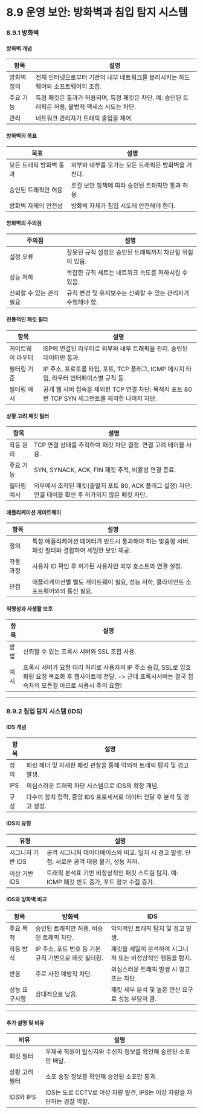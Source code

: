 # 8.9 운영 보안: 방화벽과 침입 탐지 시스템
### 8.9.1 방화벽

#### 방화벽 개념

| 항목     | 설명                                                          |
| ------ | ----------------------------------------------------------- |
| 방화벽 정의 | 전체 인터넷으로부터 기관의 내부 네트워크를 분리시키는 하드웨어와 소프트웨어의 조합.              |
| 주요 기능  | 특정 패킷은 통과가 허용되며, 특정 패킷은 차단. 예: 승인된 트래픽은 허용, 불법적 액세스 시도는 차단. |
| 관리     | 네트워크 관리자가 트래픽 출입을 제어.                                       |

#### 방화벽의 목표

| 목표            | 설명                            |
| ------------- | ----------------------------- |
| 모든 트래픽 방화벽 통과 | 외부와 내부를 오가는 모든 트래픽은 방화벽을 거친다. |
| 승인된 트래픽만 허용   | 로컬 보안 정책에 따라 승인된 트래픽만 통과 허용.  |
| 방화벽 자체의 안전성   | 방화벽 자체가 침입 시도에 안전해야 한다.       |

#### 방화벽의 주의점

| 주의점            | 설명                                  |
| -------------- | ----------------------------------- |
| 설정 오류          | 잘못된 규칙 설정은 승인된 트래픽까지 차단할 위험이 있음.    |
| 성능 저하          | 복잡한 규칙 세트는 네트워크 속도를 저하시킬 수 있음.      |
| 신뢰할 수 있는 관리 필요 | 규칙 변경 및 유지보수는 신뢰할 수 있는 관리자가 수행해야 함. |

#### 전통적인 패킷 필터

| 항목        | 설명                                                              |
| --------- | --------------------------------------------------------------- |
| 게이트웨이 라우터 | ISP에 연결된 라우터로 외부와 내부 트래픽을 관리. 승인된 데이터만 통과.                      |
| 필터링 기준    | IP 주소, 프로토콜 타입, 포트, TCP 플래그, ICMP 메시지 타입, 라우터 인터페이스별 규칙 등.      |
| 필터링 예시    | 공개 웹 서버 접속을 제외한 TCP 연결 차단: 목적지 포트 80번 TCP SYN 세그먼트를 제외한 나머지 차단. |

#### 상황 고려 패킷 필터

| 항목     | 설명                                                                |
| ------ | ----------------------------------------------------------------- |
| 작동 원리  | TCP 연결 상태를 추적하여 패킷 차단 결정. 연결 고려 테이블 사용.                           |
| 주요 기능  | SYN, SYNACK, ACK, FIN 패킷 추적, 비활성 연결 종료.                           |
| 필터링 예시 | 외부에서 조작된 패킷(출발지 포트 80, ACK 플래그 설정) 차단: 연결 테이블 확인 후 허가되지 않은 패킷 차단. |

#### 애플리케이션 게이트웨이

| 항목    | 설명                                                        |
| ----- | --------------------------------------------------------- |
| 정의    | 특정 애플리케이션 데이터가 반드시 통과해야 하는 맞춤형 서버. 패킷 필터와 결합하여 세밀한 보안 제공. |
| 작동 과정 | 사용자 ID 확인 후 허가된 사용자만 외부 호스트와 연결 설정.                       |
| 단점    | 애플리케이션별 별도 게이트웨이 필요, 성능 저하, 클라이언트 소프트웨어와의 통신 필요.          |

#### 익명성과 사생활 보호

| 항목 | 설명                                                                                                    |
| -- | ----------------------------------------------------------------------------------------------------- |
| 방법 | 신뢰할 수 있는 프록시 서버와 SSL 조합 사용.                                                                           |
| 예시 | 프록시 서버가 요청 대리 처리로 사용자의 IP 주소 숨김, SSL로 암호화된 요청 복호화 후 웹사이트에 전달. -> 근데 프록시서버는 결국 접속자의 모든걸 아므로 사용시 주의 요함! |

---

### 8.9.2 침입 탐지 시스템 (IDS)

#### IDS 개념

| 항목  | 설명                                           |
| --- | -------------------------------------------- |
| 정의  | 패킷 헤더 및 자세한 패킷 관찰을 통해 악의적 트래픽 탐지 및 경고 발생.    |
| IPS | 의심스러운 트래픽 차단 시스템으로 IDS의 확장 개념.               |
| 구성  | 다수의 장치 협력, 중앙 IDS 프로세서로 데이터 전달 후 분석 및 경고 생성. |

#### IDS의 유형

| 유형          | 설명                                                         |
| ----------- | ---------------------------------------------------------- |
| 시그니처 기반 IDS | 공격 시그니처 데이터베이스와 비교. 일치 시 경고 발생. 단점: 새로운 공격 대응 불가, 성능 저하.   |
| 이상 기반 IDS   | 트래픽 분석표 기반 비정상적인 패킷 스트림 탐지. 예: ICMP 패킷 빈도 증가, 포트 정보 수집 증가. |

#### IDS와 방화벽 비교

| 항목      | 방화벽                               | IDS                                |
| ------- | --------------------------------- | ---------------------------------- |
| 주요 목적   | 승인된 트래픽만 허용, 비승인 트래픽 차단.          | 악의적인 트래픽 탐지 및 경고 발생.               |
| 작동 방식   | IP 주소, 포트 번호 등 기본 규칙 기반으로 패킷 필터링. | 패킷을 세밀히 분석하여 시그니처 또는 비정상적인 행동을 탐지. |
| 반응      | 주로 사전 예방적 차단.                     | 의심스러운 트래픽 발생 시 경고 또는 차단.           |
| 성능 요구사항 | 상대적으로 낮음.                         | 패킷 세부 분석 및 높은 연산 요구로 성능 부담이 큼.     |

---

#### 추가 설명 및 비유

| 비유       | 설명                                              |
| -------- | ----------------------------------------------- |
| 패킷 필터    | 우체국 직원이 발신지와 수신지 정보를 확인해 승인된 소포만 배달.            |
| 상황 고려 필터 | 소포 송장 정보를 확인해 승인된 소포만 통과.                       |
| IDS와 IPS | IDS는 도로 CCTV로 이상 차량 발견, IPS는 이상 차량을 차단하는 경찰 역할. |

